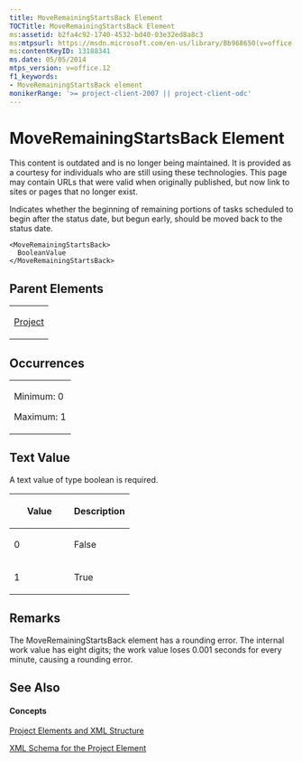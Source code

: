 ```yaml
---
title: MoveRemainingStartsBack Element
TOCTitle: MoveRemainingStartsBack Element
ms:assetid: b2fa4c92-1740-4532-bd40-03e32ed8a8c3
ms:mtpsurl: https://msdn.microsoft.com/en-us/library/Bb968650(v=office.12)
ms:contentKeyID: 13188341
ms.date: 05/05/2014
mtps_version: v=office.12
f1_keywords:
- MoveRemainingStartsBack element
monikerRange: '>= project-client-2007 || project-client-odc'
---
```


# MoveRemainingStartsBack Element

This content is outdated and is no longer being maintained. It is provided as a courtesy for individuals who are still using these technologies. This page may contain URLs that were valid when originally published, but now link to sites or pages that no longer exist.

Indicates whether the beginning of remaining portions of tasks scheduled to begin after the status date, but begun early, should be moved back to the status date.

    <MoveRemainingStartsBack>
      BooleanValue
    </MoveRemainingStartsBack>

## Parent Elements

<table>
<colgroup>
<col style="width: 100%" />
</colgroup>
<tbody>
<tr class="odd">
<td><p><a href="bb968701(v=office.12).md">Project</a></p></td>
</tr>
</tbody>
</table>

## Occurrences

<table>
<colgroup>
<col style="width: 100%" />
</colgroup>
<tbody>
<tr class="odd">
<td><p>Minimum: 0</p>
<p>Maximum: 1</p></td>
</tr>
</tbody>
</table>

## Text Value

A text value of type boolean is required.

<table>
<colgroup>
<col style="width: 50%" />
<col style="width: 50%" />
</colgroup>
<thead>
<tr class="header">
<th><p>Value</p></th>
<th><p>Description</p></th>
</tr>
</thead>
<tbody>
<tr class="odd">
<td><p>0</p></td>
<td><p>False</p></td>
</tr>
<tr class="even">
<td><p>1</p></td>
<td><p>True</p></td>
</tr>
</tbody>
</table>

## Remarks

The MoveRemainingStartsBack element has a rounding error. The internal work value has eight digits; the work value loses 0.001 seconds for every minute, causing a rounding error.

## See Also

#### Concepts

[Project Elements and XML Structure](bb968439\(v=office.12\).md)

[XML Schema for the Project Element](bb968695\(v=office.12\).md)

